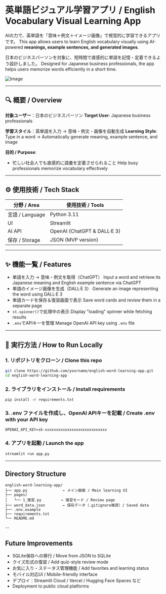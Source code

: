 # 英単語ビジュアル学習アプリ / English Vocabulary Visual Learning App

AIの力で、英単語を「意味＋例文＋イメージ画像」で視覚的に学習できるアプリです。
This app allows users to learn English vocabulary visually using AI-powered **meanings, example sentences, and generated images**.

日本のビジネスパーソンを対象に、短時間で直感的に単語を記憶・定着できるよう設計しました。
Designed for Japanese business professionals, the app helps users memorize words efficiently in a short time.

![Image](https://github.com/user-attachments/assets/f35c8d97-e2a3-4de9-987b-95f80d4000f8)

---

## 🔍 概要 / Overview

**対象ユーザー**：日本のビジネスパーソン
**Target User**: Japanese business professionals

**学習スタイル**：英単語を入力 → 意味・例文・画像を自動生成
**Learning Style**: Type in a word → Automatically generate meaning, example sentence, and image

**目的 / Purpose**:
- 忙しい社会人でも直感的に語彙を定着させられること
  Help busy professionals memorize vocabulary effectively

---

## ⚙️ 使用技術 / Tech Stack

| 分野 / Area        | 使用技術 / Tools              |
|-------------------|-------------------------------|
| 言語 / Language   | Python 3.11                   |
| UI                | Streamlit                     |
| AI API            | OpenAI (ChatGPT & DALL·E 3)   |
| 保存 / Storage    | JSON (MVP version)            |

---

## ✨ 機能一覧 / Features

- 単語を入力 → 意味・例文を取得（ChatGPT）
  Input a word and retrieve its Japanese meaning and English example sentence via ChatGPT
- 単語のイメージ画像を生成（DALL·E 3）
  Generate an image representing the word using DALL·E 3
- 単語カードを保存＆復習画面で表示
  Save word cards and review them in a separate page
- `st.spinner()`で処理中の表示
  Display "loading" spinner while fetching results
- `.env`でAPIキーを管理
  Manage OpenAI API key using `.env` file

---

## 🚀 実行方法 / How to Run Locally

### 1. リポジトリをクローン / Clone this repo
```bash
git clone https://github.com/yourname/english-word-learning-app.git
cd english-word-learning-app
```

### 2. ライブラリをインストール / Install requirements
```env
pip install -r requirements.txt
```

### 3. .env ファイルを作成し、OpenAI APIキーを記載 / Create .env with your API key
```env
OPENAI_API_KEY=sk-xxxxxxxxxxxxxxxxxxxxxxxxxxxx
```

### 4. アプリを起動 / Launch the app
```bash
streamlit run app.py
```


---
## Directory Structure
```plaintext
english-word-learning-app/
├── app.py                ← メイン画面 / Main learning UI
├── pages/
│   └── 1_復習.py         ← 復習モード / Review page
├── word_data.json        ← 保存データ（.gitignore推奨）/ Saved data
├── .env.example
├── requirements.txt
└── README.md
```

--
## Future Improvements
- SQLite保存への移行 / Move from JSON to SQLite
- クイズ形式の復習 / Add quiz-style review mode
- お気に入り・ステータス管理機能 / Add favorites and learning status
- モバイル対応UI / Mobile-friendly interface
- デプロイ：Streamlit Cloud / Vercel / Hugging Face Spaces など
- Deployment to public cloud platforms
